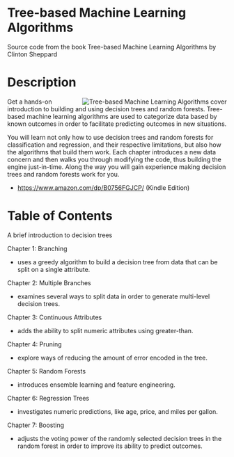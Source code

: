 # Tree-based Machine Learning Algorithms
Source code from the book Tree-based Machine Learning Algorithms by Clinton Sheppard

Description
===

<img align="right" src="http://www.cs.unm.edu/~sheppard/img/Tree-based_Machine_Learning_Algorithms_cover.jpg" alt="Tree-based Machine Learning Algorithms cover">
Get a hands-on introduction to building and using decision trees and random forests. Tree-based machine learning algorithms are used to categorize data based by known outcomes in order to facilitate predicting outcomes in new situations.

You will learn not only how to use decision trees and random forests for classification and regression, and their respective limitations, but also how the algorithms that build them work. Each chapter introduces a new data concern and then walks you through modifying the code, thus building the engine just-in-time.  Along the way you will gain experience making decision trees and random forests work for you.

- https://www.amazon.com/dp/B0756FGJCP/ (Kindle Edition)

Table of Contents
===

A brief introduction to decision trees

Chapter 1: Branching 
- uses a greedy algorithm to build a decision tree from data that can be split on a single attribute.

Chapter 2: Multiple Branches 
- examines several ways to split data in order to generate multi-level decision trees.

Chapter 3: Continuous Attributes 
- adds the ability to split numeric attributes using greater-than.

Chapter 4: Pruning 
- explore ways of reducing the amount of error encoded in the tree.

Chapter 5: Random Forests 
- introduces ensemble learning and feature engineering.

Chapter 6: Regression Trees 
- investigates numeric predictions, like age, price, and miles per gallon.

Chapter 7: Boosting 
- adjusts the voting power of the randomly selected decision trees in the random forest in order to improve its ability to predict outcomes.

